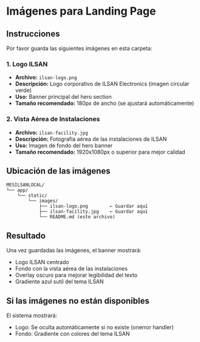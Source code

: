 # Imágenes para Landing Page

## Instrucciones

Por favor guarda las siguientes imágenes en esta carpeta:

### 1. Logo ILSAN
- **Archivo:** `ilsan-logo.png`
- **Descripción:** Logo corporativo de ILSAN Electronics (imagen circular verde)
- **Uso:** Banner principal del hero section
- **Tamaño recomendado:** 180px de ancho (se ajustará automáticamente)

### 2. Vista Aérea de Instalaciones
- **Archivo:** `ilsan-facility.jpg`
- **Descripción:** Fotografía aérea de las instalaciones de ILSAN
- **Uso:** Imagen de fondo del hero banner
- **Tamaño recomendado:** 1920x1080px o superior para mejor calidad

## Ubicación de las imágenes
```
MESILSANLOCAL/
└── app/
    └── static/
        └── images/
            ├── ilsan-logo.png        ← Guardar aquí
            ├── ilsan-facility.jpg    ← Guardar aquí
            └── README.md (este archivo)
```

## Resultado
Una vez guardadas las imágenes, el banner mostrará:
- Logo ILSAN centrado
- Fondo con la vista aérea de las instalaciones
- Overlay oscuro para mejorar legibilidad del texto
- Gradiente azul sutil del tema ILSAN

## Si las imágenes no están disponibles
El sistema mostrará:
- Logo: Se oculta automáticamente si no existe (onerror handler)
- Fondo: Gradiente con colores del tema ILSAN
